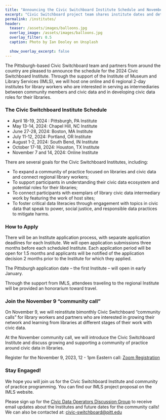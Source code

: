 ```yaml
---
title: "Announcing the Civic Switchboard Institute Schedule and November 9 Community of Practice Call "
excerpt: "Civic Switchboard project team shares institute dates and details about upcoming CoP"
permalink: /institutes/
header:
  teaser: /assets/images/balloons.jpg
  overlay_image: /assets/images/balloons.jpg
  overlay_filter: 0.5
  caption: Photo by Ian Dooley on Unsplash
  
  show_overlay_excerpt: false
---
```



The Pittsburgh-based Civic Switchboard team and partners from around the country are pleased to announce the schedule for the 2024 Civic Switchboard Institute. Through the support of the Institute of Museum and Library Services (IMLS), we will host one online and 6 regional 2-day institutes for library workers who are interested in serving as intermediaries between community members and civic data and in developing civic data roles for their libraries.  

### The Civic Switchboard Institute Schedule

* April 18-19, 2024 : Pittsburgh, PA Institute
* May 13-14, 2024: Chapel Hill, NC Institute
* June 27-28, 2024: Boston, MA Institute
* July 11-12, 2024: Portland, OR Institute 
* August 1-2, 2024: South Bend, IN Institute
* October 17-18, 2024: Houston, TX Institute
* November 7 and 14, 2024: Online Institute

There are several goals for the Civic Switchboard Institutes, including:
* To expand a community of practice focused on libraries and civic data and connect regional library workers; 
* To support participants in understanding their civic data ecosystem and potential roles for their libraries; 
* To connect participants with exemplars of library civic data intermediary work by featuring the work of host sites;
* To foster critical data literacies through engagement with topics in civic data that speak to power, social justice, and responsible data practices to mitigate harms.

### How to Apply

There will be an Institute application process, with separate application deadlines for each Institute. We will open application submissions three months before each scheduled Institute. Each application period will be open for 1.5 months and applicants will be notified of the application decision 2 months prior to the Institute for which they applied.  

The Pittsburgh application date – the first Institute – will open in early January. 

Through the support from IMLS, attendees traveling to the regional Institute will be provided an honorarium toward travel.

### Join the November 9 “community call” 

On November 9, we will reinstitute bimonthly Civic Switchboard “community calls” for library workers and partners who are interested in growing their network and learning from libraries at different stages of their work with civic data.

At the November community call, we will introduce the Civic Switchboard Institute and discuss growing and supporting a community of practice around civic data in libraries. 

Register for the November 9, 2023, 12 - 1pm Eastern call: [Zoom Registration](https://pitt.zoom.us/meeting/register/tJMode6urD0jH9Bn-e11f4iiO7_Gy7YoxQMj#/registration) 


### Stay Engaged!

We hope you will join us for the Civic Switchboard Institute and community of practice programming. You can find our IMLS project proposal on the IMLS website. 

Please sign up for the [Civic Data Operators Discussion Group](https://pitt.zoom.us/meeting/register/tJMode6urD0jH9Bn-e11f4iiO7_Gy7YoxQMj#/registration) to receive email updates about the Institutes and future dates for the community calls! We can also be contacted at: civic-switchboard@pitt.edu

